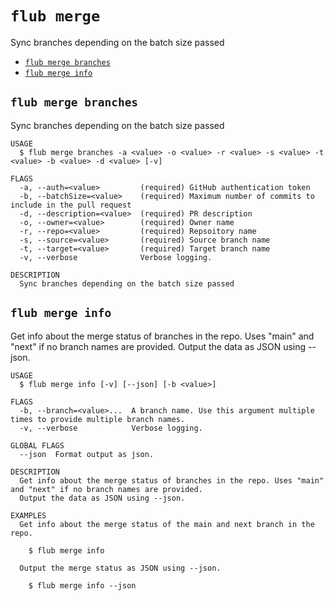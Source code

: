 `flub merge`
============

Sync branches depending on the batch size passed

* [`flub merge branches`](#flub-merge-branches)
* [`flub merge info`](#flub-merge-info)

## `flub merge branches`

Sync branches depending on the batch size passed

```
USAGE
  $ flub merge branches -a <value> -o <value> -r <value> -s <value> -t <value> -b <value> -d <value> [-v]

FLAGS
  -a, --auth=<value>         (required) GitHub authentication token
  -b, --batchSize=<value>    (required) Maximum number of commits to include in the pull request
  -d, --description=<value>  (required) PR description
  -o, --owner=<value>        (required) Owner name
  -r, --repo=<value>         (required) Repsoitory name
  -s, --source=<value>       (required) Source branch name
  -t, --target=<value>       (required) Target branch name
  -v, --verbose              Verbose logging.

DESCRIPTION
  Sync branches depending on the batch size passed
```

## `flub merge info`

Get info about the merge status of branches in the repo. Uses "main" and "next" if no branch names are provided. Output the data as JSON using --json.

```
USAGE
  $ flub merge info [-v] [--json] [-b <value>]

FLAGS
  -b, --branch=<value>...  A branch name. Use this argument multiple times to provide multiple branch names.
  -v, --verbose            Verbose logging.

GLOBAL FLAGS
  --json  Format output as json.

DESCRIPTION
  Get info about the merge status of branches in the repo. Uses "main" and "next" if no branch names are provided.
  Output the data as JSON using --json.

EXAMPLES
  Get info about the merge status of the main and next branch in the repo.

    $ flub merge info

  Output the merge status as JSON using --json.

    $ flub merge info --json
```
